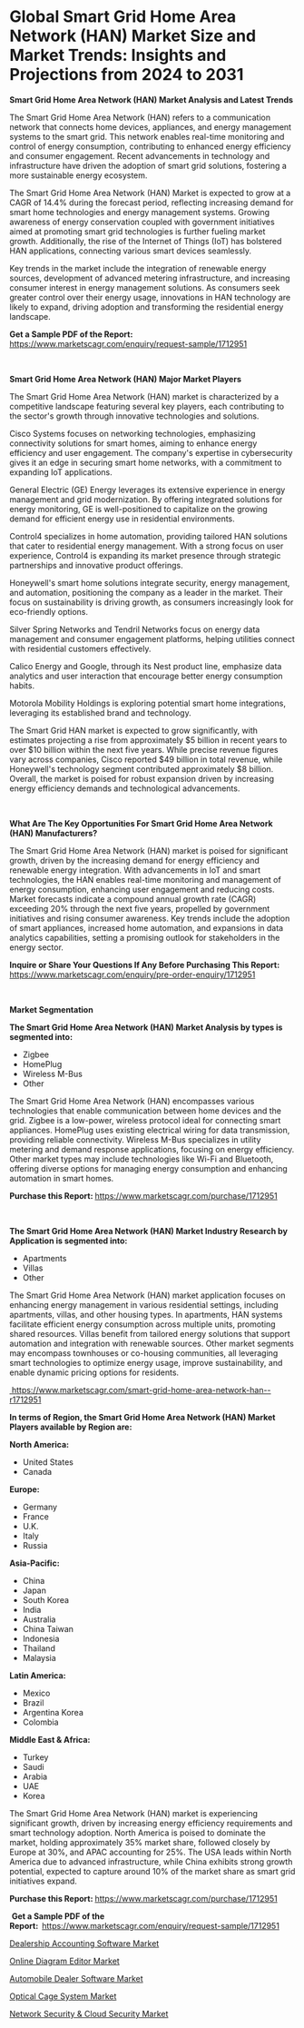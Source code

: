 <p><h1>Global Smart Grid Home Area Network (HAN) Market Size and Market Trends: Insights and Projections from 2024 to 2031</h1></p><p><strong>Smart Grid Home Area Network (HAN) Market Analysis and Latest Trends</strong></p>
<p><p>The Smart Grid Home Area Network (HAN) refers to a communication network that connects home devices, appliances, and energy management systems to the smart grid. This network enables real-time monitoring and control of energy consumption, contributing to enhanced energy efficiency and consumer engagement. Recent advancements in technology and infrastructure have driven the adoption of smart grid solutions, fostering a more sustainable energy ecosystem.</p><p>The Smart Grid Home Area Network (HAN) Market is expected to grow at a CAGR of 14.4% during the forecast period, reflecting increasing demand for smart home technologies and energy management systems. Growing awareness of energy conservation coupled with government initiatives aimed at promoting smart grid technologies is further fueling market growth. Additionally, the rise of the Internet of Things (IoT) has bolstered HAN applications, connecting various smart devices seamlessly. </p><p>Key trends in the market include the integration of renewable energy sources, development of advanced metering infrastructure, and increasing consumer interest in energy management solutions. As consumers seek greater control over their energy usage, innovations in HAN technology are likely to expand, driving adoption and transforming the residential energy landscape.</p></p>
<p><strong>Get a Sample PDF of the Report:&nbsp;</strong> <a href="https://www.marketscagr.com/enquiry/request-sample/1712951?utm_campaign=1529&utm_medium=2&utm_source=Github&utm_content=ia&utm_term=22102024&utm_id=smart-grid-home-area-network-han">https://www.marketscagr.com/enquiry/request-sample/1712951</a></p>
<p>&nbsp;</p>
<p><strong>Smart Grid Home Area Network (HAN) Major Market Players</strong></p>
<p><p>The Smart Grid Home Area Network (HAN) market is characterized by a competitive landscape featuring several key players, each contributing to the sector's growth through innovative technologies and solutions. </p><p>Cisco Systems focuses on networking technologies, emphasizing connectivity solutions for smart homes, aiming to enhance energy efficiency and user engagement. The company's expertise in cybersecurity gives it an edge in securing smart home networks, with a commitment to expanding IoT applications.</p><p>General Electric (GE) Energy leverages its extensive experience in energy management and grid modernization. By offering integrated solutions for energy monitoring, GE is well-positioned to capitalize on the growing demand for efficient energy use in residential environments. </p><p>Control4 specializes in home automation, providing tailored HAN solutions that cater to residential energy management. With a strong focus on user experience, Control4 is expanding its market presence through strategic partnerships and innovative product offerings.</p><p>Honeywell's smart home solutions integrate security, energy management, and automation, positioning the company as a leader in the market. Their focus on sustainability is driving growth, as consumers increasingly look for eco-friendly options.</p><p>Silver Spring Networks and Tendril Networks focus on energy data management and consumer engagement platforms, helping utilities connect with residential customers effectively. </p><p>Calico Energy and Google, through its Nest product line, emphasize data analytics and user interaction that encourage better energy consumption habits.</p><p>Motorola Mobility Holdings is exploring potential smart home integrations, leveraging its established brand and technology.</p><p>The Smart Grid HAN market is expected to grow significantly, with estimates projecting a rise from approximately $5 billion in recent years to over $10 billion within the next five years. While precise revenue figures vary across companies, Cisco reported $49 billion in total revenue, while Honeywell's technology segment contributed approximately $8 billion. Overall, the market is poised for robust expansion driven by increasing energy efficiency demands and technological advancements.</p></p>
<p>&nbsp;</p>
<p><strong>What Are The Key Opportunities For Smart Grid Home Area Network (HAN) Manufacturers?</strong></p>
<p><p>The Smart Grid Home Area Network (HAN) market is poised for significant growth, driven by the increasing demand for energy efficiency and renewable energy integration. With advancements in IoT and smart technologies, the HAN enables real-time monitoring and management of energy consumption, enhancing user engagement and reducing costs. Market forecasts indicate a compound annual growth rate (CAGR) exceeding 20% through the next five years, propelled by government initiatives and rising consumer awareness. Key trends include the adoption of smart appliances, increased home automation, and expansions in data analytics capabilities, setting a promising outlook for stakeholders in the energy sector.</p></p>
<p><strong>Inquire or Share Your Questions If Any Before Purchasing This Report:</strong> <a href="https://www.marketscagr.com/enquiry/pre-order-enquiry/1712951?utm_campaign=1529&utm_medium=2&utm_source=Github&utm_content=ia&utm_term=22102024&utm_id=smart-grid-home-area-network-han">https://www.marketscagr.com/enquiry/pre-order-enquiry/1712951</a></p>
<p>&nbsp;</p>
<p><strong>Market Segmentation</strong></p>
<p><strong>The Smart Grid Home Area Network (HAN) Market Analysis by types is segmented into:</strong></p>
<p><ul><li>Zigbee</li><li>HomePlug</li><li>Wireless M-Bus</li><li>Other</li></ul></p>
<p><p>The Smart Grid Home Area Network (HAN) encompasses various technologies that enable communication between home devices and the grid. Zigbee is a low-power, wireless protocol ideal for connecting smart appliances. HomePlug uses existing electrical wiring for data transmission, providing reliable connectivity. Wireless M-Bus specializes in utility metering and demand response applications, focusing on energy efficiency. Other market types may include technologies like Wi-Fi and Bluetooth, offering diverse options for managing energy consumption and enhancing automation in smart homes.</p></p>
<p><strong>Purchase this Report:&nbsp;</strong><a href="https://www.marketscagr.com/purchase/1712951?utm_campaign=1529&utm_medium=2&utm_source=Github&utm_content=ia&utm_term=22102024&utm_id=smart-grid-home-area-network-han">https://www.marketscagr.com/purchase/1712951</a></p>
<p>&nbsp;</p>
<p><strong>The Smart Grid Home Area Network (HAN) Market Industry Research by Application is segmented into:</strong></p>
<p><ul><li>Apartments</li><li>Villas</li><li>Other</li></ul></p>
<p><p>The Smart Grid Home Area Network (HAN) market application focuses on enhancing energy management in various residential settings, including apartments, villas, and other housing types. In apartments, HAN systems facilitate efficient energy consumption across multiple units, promoting shared resources. Villas benefit from tailored energy solutions that support automation and integration with renewable sources. Other market segments may encompass townhouses or co-housing communities, all leveraging smart technologies to optimize energy usage, improve sustainability, and enable dynamic pricing options for residents.</p></p>
<p><a href="https://www.marketscagr.com/smart-grid-home-area-network-han--r1712951?utm_campaign=1529&utm_medium=2&utm_source=Github&utm_content=ia&utm_term=22102024&utm_id=smart-grid-home-area-network-han">&nbsp;https://www.marketscagr.com/smart-grid-home-area-network-han--r1712951</a></p>
<p><strong>In terms of Region, the Smart Grid Home Area Network (HAN) Market Players available by Region are:</strong></p>
<p>
    <p> <strong> North America: </strong>
        <ul>
            <li>United States</li>
            <li>Canada</li>
        </ul>
        </p> 
    <p> <strong> Europe: </strong>
        <ul>
            <li>Germany</li>
            <li>France</li>
            <li>U.K.</li>
            <li>Italy</li>
            <li>Russia</li>
        </ul>
        </p> 
    <p> <strong> Asia-Pacific: </strong>
        <ul>
            <li>China</li>
            <li>Japan</li>
            <li>South Korea</li>
            <li>India</li>
            <li>Australia</li>
            <li>China Taiwan</li>
            <li>Indonesia</li>
            <li>Thailand</li>
            <li>Malaysia</li>
        </ul>
        </p> 
    <p> <strong> Latin America: </strong>
        <ul>
            <li>Mexico</li>
            <li>Brazil</li>
            <li>Argentina Korea</li>
            <li>Colombia</li>
        </ul>
        </p> 
    <p> <strong> Middle East & Africa: </strong>
        <ul>
            <li>Turkey</li>
            <li>Saudi</li>
            <li>Arabia</li>
            <li>UAE</li>
            <li>Korea</li>
        </ul>
    </p>
    </p>
<p><p>The Smart Grid Home Area Network (HAN) market is experiencing significant growth, driven by increasing energy efficiency requirements and smart technology adoption. North America is poised to dominate the market, holding approximately 35% market share, followed closely by Europe at 30%, and APAC accounting for 25%. The USA leads within North America due to advanced infrastructure, while China exhibits strong growth potential, expected to capture around 10% of the market share as smart grid initiatives expand.</p></p>
<p><strong>Purchase this Report: </strong><a href="https://www.marketscagr.com/purchase/1712951?utm_campaign=1529&utm_medium=2&utm_source=Github&utm_content=ia&utm_term=22102024&utm_id=smart-grid-home-area-network-han">https://www.marketscagr.com/purchase/1712951</a></p>
<p>&nbsp;<strong>Get a Sample PDF of the Report:&nbsp;&nbsp;</strong><a href="https://www.marketscagr.com/enquiry/request-sample/1712951?utm_campaign=1529&utm_medium=2&utm_source=Github&utm_content=ia&utm_term=22102024&utm_id=smart-grid-home-area-network-han">https://www.marketscagr.com/enquiry/request-sample/1712951</a></p>
<p><strong></strong></p>
<p><p><a href="https://www.linkedin.com/pulse/dealership-accounting-software-market-segmentation-applications-fvpae?utm_campaign=1529&utm_medium=2&utm_source=Github&utm_content=ia&utm_term=22102024&utm_id=smart-grid-home-area-network-han">Dealership Accounting Software Market</a></p><p><a href="https://www.linkedin.com/pulse/online-diagram-editor-market-industry-landscape-growth-9tase?utm_campaign=1529&utm_medium=2&utm_source=Github&utm_content=ia&utm_term=22102024&utm_id=smart-grid-home-area-network-han">Online Diagram Editor Market</a></p><p><a href="https://www.linkedin.com/pulse/market-forecasting-change-global-automobile-dealer-software-dynamics-mxnce?utm_campaign=1529&utm_medium=2&utm_source=Github&utm_content=ia&utm_term=22102024&utm_id=smart-grid-home-area-network-han">Automobile Dealer Software Market</a></p><p><a href="https://issuu.com/reportprime-2/docs/optical-cage-system-market-size-203_d4c7f4992f02c6?utm_campaign=1529&utm_medium=2&utm_source=Github&utm_content=ia&utm_term=22102024&utm_id=smart-grid-home-area-network-han">Optical Cage System Market</a></p><p><a href="https://github.com/Chiragrp22/Market-Research-Report-List-6/blob/main/network-security-cloud-security-market.md?utm_campaign=1529&utm_medium=2&utm_source=Github&utm_content=ia&utm_term=22102024&utm_id=smart-grid-home-area-network-han">Network Security & Cloud Security Market</a></p></p>